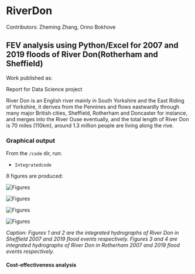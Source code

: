 # RiverDon

Contributors: Zheming Zhang, Onno Bokhove

## FEV analysis using Python/Excel for 2007 and 2019 floods of River Don(Rotherham and Sheffield)

Work published as:

Report for Data Science project

River Don is an English river mainly in South Yorkshire and the East Riding of Yorkshire, it derives from the Pennines and flows eastwardly through many major British cities, Sheffield, Rotherham and Doncaster for instance, and merges into the River Ouse eventually, and the total length of River Don is 70 miles (110km), around 1.3 million people are living along the rive.

### Graphical output

From the ```/code``` dir, run:
* ```Integratedcode```

8 figures are produced:

![Figures](https://github.com/zheming-zhang/RiverDon-and-Calder/blob/main/Figures/hadfields%202007.png)

![Figures](https://github.com/zheming-zhang/RiverDon-and-Calder/blob/main/Figures/hadfields%202019.png)

![Figures](https://github.com/zheming-zhang/RiverDon-and-Calder/blob/main/Figures/tesco%202007.png)

![Figures](https://github.com/zheming-zhang/RiverDon-and-Calder/blob/main/Figures/tesco%202019%20.png)

*Caption: Figures 1 and 2 are the integrated hydrographs of River Don in Sheffield 2007 and 2019 flood events respectively. Figures 3 and 4 are integrated hydrographs of River Don in Rotherham 2007 and 2019 flood events respectively.*

#### Cost-effectiveness analysis


